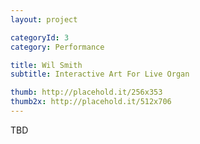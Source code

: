```yaml
---
layout: project

categoryId: 3
category: Performance

title: Wil Smith
subtitle: Interactive Art For Live Organ

thumb: http://placehold.it/256x353
thumb2x: http://placehold.it/512x706
---
```


TBD
